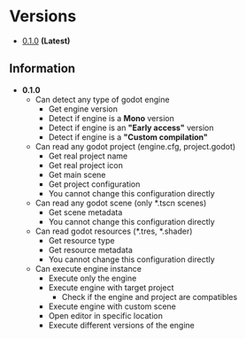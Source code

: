 # Versions

- [0.1.0](https://github.com/Ushiosan23/gdl_utils/releases/tag/v0.1.0) __(Latest)__

## Information

- __0.1.0__
	- Can detect any type of godot engine
		- Get engine version
		- Detect if engine is a __Mono__ version
		- Detect if engine is an __"Early access"__ version
		- Detect if engine is a __"Custom compilation"__
	- Can read any godot project (engine.cfg, project.godot)
		- Get real project name
		- Get real project icon
		- Get main scene
		- Get project configuration
		- You cannot change this configuration directly
	- Can read any godot scene (only *.tscn scenes)
		- Get scene metadata
		- You cannot change this configuration directly
	- Can read godot resources (*.tres, *.shader)
		- Get resource type
		- Get resource metadata
		- You cannot change this configuration directly
	- Can execute engine instance
		- Execute only the engine
		- Execute engine with target project
			- Check if the engine and project are compatibles
		- Execute engine with custom scene
		- Open editor in specific location
		- Execute different versions of the engine

